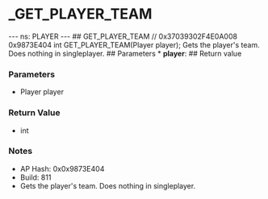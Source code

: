 # _GET_PLAYER_TEAM

--- ns: PLAYER --- ## GET_PLAYER_TEAM  // 0x37039302F4E0A008 0x9873E404 int GET_PLAYER_TEAM(Player player);  Gets the player's team. Does nothing in singleplayer.  ## Parameters * **player**:  ## Return value

### Parameters
* Player player

### Return Value
* int

### Notes
* AP Hash: 0x0x9873E404
* Build: 811
* Gets the player's team.
Does nothing in singleplayer.

